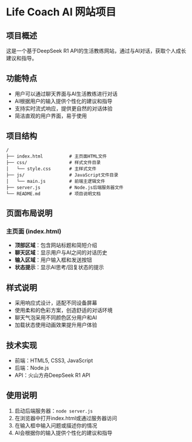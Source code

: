 # Life Coach AI 网站项目

## 项目概述
这是一个基于DeepSeek R1 API的生活教练网站，通过与AI对话，获取个人成长建议和指导。

## 功能特点
- 用户可以通过聊天界面与AI生活教练进行对话
- AI根据用户的输入提供个性化的建议和指导
- 支持实时流式响应，提供更自然的对话体验
- 简洁直观的用户界面，易于使用

## 项目结构
```
/
├── index.html          # 主页面HTML文件
├── css/                # 样式文件目录
│   └── style.css       # 主样式文件
├── js/                 # JavaScript文件目录
│   └── main.js         # 前端主逻辑文件
├── server.js           # Node.js后端服务器文件
└── README.md           # 项目说明文档
```

## 页面布局说明
### 主页面 (index.html)
- **顶部区域**：包含网站标题和简短介绍
- **聊天区域**：显示用户与AI之间的对话历史
- **输入区域**：用户输入框和发送按钮
- **状态提示**：显示AI思考/回复状态的提示

## 样式说明
- 采用响应式设计，适配不同设备屏幕
- 使用柔和的色彩方案，创造舒适的对话环境
- 聊天气泡采用不同颜色区分用户和AI
- 加载状态使用动画效果提升用户体验

## 技术实现
- 前端：HTML5, CSS3, JavaScript
- 后端：Node.js
- API：火山方舟DeepSeek R1 API

## 使用说明
1. 启动后端服务器：`node server.js`
2. 在浏览器中打开index.html或通过服务器访问
3. 在输入框中输入问题或描述你的情况
4. AI会根据你的输入提供个性化的建议和指导